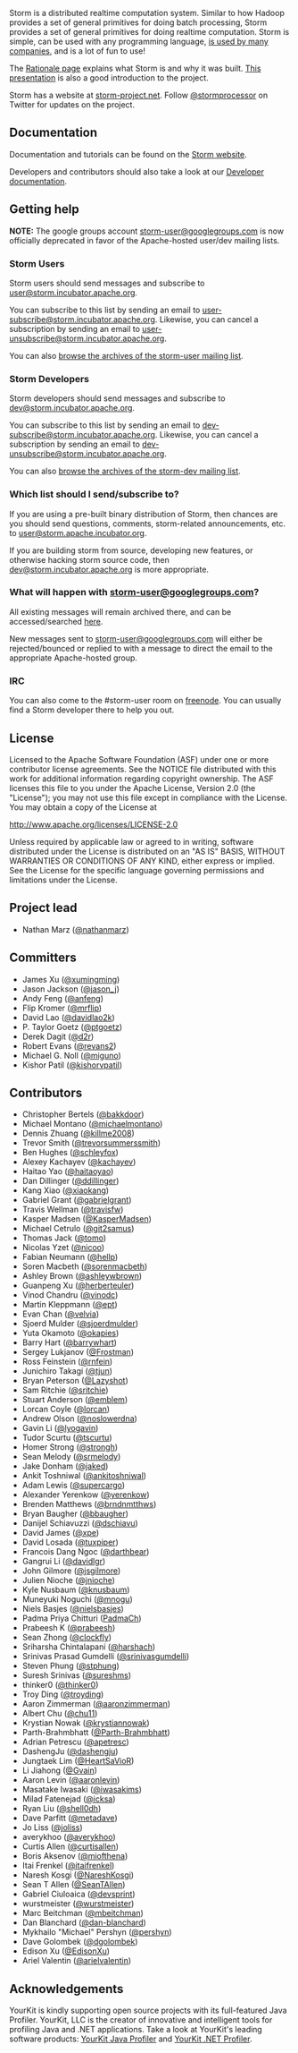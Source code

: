 Storm is a distributed realtime computation system. Similar to how Hadoop provides a set of general primitives for doing batch processing, Storm provides a set of general primitives for doing realtime computation. Storm is simple, can be used with any programming language, [is used by many companies](http://storm-project.net/documentation/Powered-By.html), and is a lot of fun to use!

The [Rationale page](http://storm-project.net/documentation/Rationale.html) explains what Storm is and why it was built. [This presentation](http://vimeo.com/40972420) is also a good introduction to the project.

Storm has a website at [storm-project.net](http://storm-project.net). Follow [@stormprocessor](https://twitter.com/stormprocessor) on Twitter for updates on the project.

## Documentation

Documentation and tutorials can be found on the [Storm website](http://storm-project.net/documentation/Home.html).

Developers and contributors should also take a look at our [Developer documentation](DEVELOPER.md).


## Getting help

__NOTE:__ The google groups account storm-user@googlegroups.com is now officially deprecated in favor of the Apache-hosted user/dev mailing lists.

### Storm Users
Storm users should send messages and subscribe to [user@storm.incubator.apache.org](mailto:user@storm.incubator.apache.org).

You can subscribe to this list by sending an email to [user-subscribe@storm.incubator.apache.org](mailto:user-subscribe@storm.incubator.apache.org). Likewise, you can cancel a subscription by sending an email to [user-unsubscribe@storm.incubator.apache.org](mailto:user-unsubscribe@storm.incubator.apache.org).

You can also [browse the archives of the storm-user mailing list](http://mail-archives.apache.org/mod_mbox/incubator-storm-user/).

### Storm Developers
Storm developers should send messages and subscribe to [dev@storm.incubator.apache.org](mailto:dev@storm.incubator.apache.org).

You can subscribe to this list by sending an email to [dev-subscribe@storm.incubator.apache.org](mailto:dev-subscribe@storm.incubator.apache.org). Likewise, you can cancel a subscription by sending an email to [dev-unsubscribe@storm.incubator.apache.org](mailto:dev-unsubscribe@storm.incubator.apache.org).

You can also [browse the archives of the storm-dev mailing list](http://mail-archives.apache.org/mod_mbox/incubator-storm-dev/).

### Which list should I send/subscribe to?
If you are using a pre-built binary distribution of Storm, then chances are you should send questions, comments, storm-related announcements, etc. to [user@storm.apache.incubator.org](user@storm.apache.incubator.org). 

If you are building storm from source, developing new features, or otherwise hacking storm source code, then [dev@storm.incubator.apache.org](dev@storm.incubator.apache.org) is more appropriate. 

### What will happen with storm-user@googlegroups.com?
All existing messages will remain archived there, and can be accessed/searched [here](https://groups.google.com/forum/#!forum/storm-user).

New messages sent to storm-user@googlegroups.com will either be rejected/bounced or replied to with a message to direct the email to the appropriate Apache-hosted group.

### IRC
You can also come to the #storm-user room on [freenode](http://freenode.net/). You can usually find a Storm developer there to help you out.

## License

Licensed to the Apache Software Foundation (ASF) under one
or more contributor license agreements.  See the NOTICE file
distributed with this work for additional information
regarding copyright ownership.  The ASF licenses this file
to you under the Apache License, Version 2.0 (the
"License"); you may not use this file except in compliance
with the License.  You may obtain a copy of the License at

  http://www.apache.org/licenses/LICENSE-2.0

Unless required by applicable law or agreed to in writing,
software distributed under the License is distributed on an
"AS IS" BASIS, WITHOUT WARRANTIES OR CONDITIONS OF ANY
KIND, either express or implied.  See the License for the
specific language governing permissions and limitations
under the License.


## Project lead

* Nathan Marz ([@nathanmarz](http://twitter.com/nathanmarz))

## Committers

* James Xu ([@xumingming](https://github.com/xumingming))
* Jason Jackson ([@jason_j](http://twitter.com/jason_j))
* Andy Feng ([@anfeng](https://github.com/anfeng))
* Flip Kromer ([@mrflip](https://github.com/mrflip))
* David Lao ([@davidlao2k](https://github.com/davidlao2k))
* P. Taylor Goetz ([@ptgoetz](https://github.com/ptgoetz))
* Derek Dagit ([@d2r](https://github.com/d2r))
* Robert Evans ([@revans2](https://github.com/revans2))
* Michael G. Noll ([@miguno](https://github.com/miguno))
* Kishor Patil ([@kishorvpatil](https://github.com/kishorvpatil))

## Contributors

* Christopher Bertels ([@bakkdoor](http://twitter.com/bakkdoor))
* Michael Montano ([@michaelmontano](http://twitter.com/michaelmontano))
* Dennis Zhuang ([@killme2008](https://github.com/killme2008))
* Trevor Smith ([@trevorsummerssmith](https://github.com/trevorsummerssmith))
* Ben Hughes ([@schleyfox](https://github.com/schleyfox))
* Alexey Kachayev ([@kachayev](https://github.com/kachayev))
* Haitao Yao ([@haitaoyao](https://github.com/haitaoyao))
* Dan Dillinger ([@ddillinger](https://github.com/ddillinger))
* Kang Xiao ([@xiaokang](https://github.com/xiaokang))
* Gabriel Grant ([@gabrielgrant](https://github.com/gabrielgrant))
* Travis Wellman ([@travisfw](https://github.com/travisfw))
* Kasper Madsen ([@KasperMadsen](https://github.com/KasperMadsen))
* Michael Cetrulo ([@git2samus](https://github.com/git2samus))
* Thomas Jack ([@tomo](https://github.com/tomo))
* Nicolas Yzet ([@nicoo](https://github.com/nicoo))
* Fabian Neumann ([@hellp](https://github.com/hellp))
* Soren Macbeth ([@sorenmacbeth](https://github.com/sorenmacbeth))
* Ashley Brown ([@ashleywbrown](https://github.com/ashleywbrown))
* Guanpeng Xu ([@herberteuler](https://github.com/herberteuler))
* Vinod Chandru ([@vinodc](https://github.com/vinodc))
* Martin Kleppmann ([@ept](https://github.com/ept))
* Evan Chan ([@velvia](https://github.com/velvia))
* Sjoerd Mulder ([@sjoerdmulder](https://github.com/sjoerdmulder))
* Yuta Okamoto ([@okapies](https://github.com/okapies))
* Barry Hart ([@barrywhart](https://github.com/barrywhart))
* Sergey Lukjanov ([@Frostman](https://github.com/Frostman))
* Ross Feinstein ([@rnfein](https://github.com/rnfein))
* Junichiro Takagi ([@tjun](https://github.com/tjun))
* Bryan Peterson ([@Lazyshot](https://github.com/Lazyshot))
* Sam Ritchie ([@sritchie](https://github.com/sritchie))
* Stuart Anderson ([@emblem](https://github.com/emblem))
* Lorcan Coyle ([@lorcan](https://github.com/lorcan))
* Andrew Olson ([@noslowerdna](https://github.com/noslowerdna))
* Gavin Li ([@lyogavin](https://github.com/lyogavin))
* Tudor Scurtu ([@tscurtu](https://github.com/tscurtu))
* Homer Strong ([@strongh](https://github.com/strongh))
* Sean Melody ([@srmelody](https://github.com/srmelody))
* Jake Donham ([@jaked](https://github.com/jaked))
* Ankit Toshniwal ([@ankitoshniwal](https://github.com/ankitoshniwal))
* Adam Lewis ([@supercargo](https://github.com/supercargo))
* Alexander Yerenkow ([@yerenkow](https://github.com/yerenkow))
* Brenden Matthews ([@brndnmtthws](https://github.com/brdnmtthws))
* Bryan Baugher ([@bbaugher](https://github.com/bbaugher))
* Danijel Schiavuzzi ([@dschiavu](https://github.com/dschiavu))
* David James ([@xpe](https://github.com/xpe))
* David Losada ([@tuxpiper](https://github.com/tuxpiper))
* Francois Dang Ngoc ([@darthbear](https://github.com/darthbear))
* Gangrui Li ([@davidlgr](https://github.com/davidlgr))
* John Gilmore ([@jsgilmore](https://github.com/jsgilmore))
* Julien Nioche ([@jnioche](https://github.com/jnioche))
* Kyle Nusbaum ([@knusbaum](https://github.com/knusbaum))
* Muneyuki Noguchi ([@mnogu](https://github.com/mnogu))
* Niels Basjes ([@nielsbasjes](https://github.com/nielsbasjes))
* Padma Priya Chitturi ([PadmaCh](https://issues.apache.org/jira/secure/ViewProfile.jspa?name=PadmaCh))
* Prabeesh K ([@prabeesh](https://github.com/prabeesh))
* Sean Zhong ([@clockfly](https://github.com/clockfly))
* Sriharsha Chintalapani ([@harshach](https://github.com/harshach))
* Srinivas Prasad Gumdelli ([@srinivasgumdelli](https://github.com/srinivasgumdelli))
* Steven Phung ([@stphung](https://github.com/stphung))
* Suresh Srinivas ([@sureshms](https://github.com/sureshms))
* thinker0 ([@thinker0](https://github.com/thinker0))
* Troy Ding ([@troyding](https://github.com/troyding)) 
* Aaron Zimmerman ([@aaronzimmerman](https://github.com/aaronzimmerman))
* Albert Chu ([@chu11](https://github.com/chu11))
* Krystian Nowak ([@krystiannowak](https://github.com/krystiannowak))
* Parth-Brahmbhatt ([@Parth-Brahmbhatt](https://github.com/Parth-Brahmbhatt))
* Adrian Petrescu ([@apetresc](https://github.com/apetresc))
* DashengJu ([@dashengju](https://github.com/dashengju))
* Jungtaek Lim ([@HeartSaVioR](https://github.com/HeartSaVioR))
* Li Jiahong ([@Gvain](https://github.com/Gvain))
* Aaron Levin ([@aaronlevin](https://github.com/aaronlevin))
* Masatake Iwasaki ([@iwasakims](https://github.com/iwasakims))
* Milad Fatenejad ([@icksa](https://github.com/icksa))
* Ryan Liu ([@shell0dh](https://github.com/shell0dh))
* Dave Parfitt ([@metadave](https://github.com/metadave))
* Jo Liss ([@joliss](https://github.com/joliss))
* averykhoo ([@averykhoo](https://github.com/averykhoo))
* Curtis Allen ([@curtisallen](https://github.com/curtisallen))
* Boris Aksenov ([@miofthena](https://github.com/miofthena))
* Itai Frenkel ([@itaifrenkel](https://github.com/itaifrenkel))
* Naresh Kosgi ([@NareshKosgi](https://github.com/NareshKosgi))
* Sean T Allen ([@SeanTAllen](https://github.com/SeanTAllen))
* Gabriel Ciuloaica ([@devsprint](https://github.com/devsprint))
* wurstmeister ([@wurstmeister](https://github.com/wurstmeister))
* Marc Beitchman ([@mbeitchman](https://github.com/mbeitchman))
* Dan Blanchard ([@dan-blanchard](https://github.com/dan-blanchard))
* Mykhailo "Michael" Pershyn ([@pershyn](https://github.com/pershyn))
* Dave Golombek ([@dgolombek](https://github.com/dgolombek))
* Edison Xu ([@EdisonXu](https://github.com/EdisonXu))
* Ariel Valentin ([@arielvalentin](http://blog.arielvalentin.com/))

## Acknowledgements

YourKit is kindly supporting open source projects with its full-featured Java Profiler. YourKit, LLC is the creator of innovative and intelligent tools for profiling Java and .NET applications. Take a look at YourKit's leading software products: [YourKit Java Profiler](http://www.yourkit.com/java/profiler/index.jsp) and [YourKit .NET Profiler](http://www.yourkit.com/.net/profiler/index.jsp).
